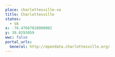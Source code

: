 ```yaml
---
place: charlottesville-va
title: Charlottesville
states:
  - VA
x: -78.47667810000002
y: 38.0293059
wwc: false
portal_urls:
  General: http://opendata.charlottesville.org/
---
```

